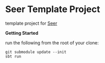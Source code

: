 Seer Template Project
=========

template project for [Seer](http://github.com/fishuyo/seer)

**Getting Started**

run the following from the root of your clone:
```
git submodule update --init
sbt run
```
